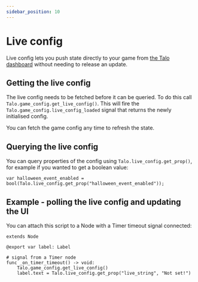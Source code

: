 ```yaml
---
sidebar_position: 10
---
```


# Live config

Live config lets you push state directly to your game from [the Talo dashboard](https://dashboard.trytalo.com) without needing to release an update.

## Getting the live config

The live config needs to be fetched before it can be queried. To do this call `Talo.game_config.get_live_config()`.
This will fire the `Talo.game_config.live_config_loaded` signal that returns the newly initialised config.

You can fetch the game config any time to refresh the state.

## Querying the live config

You can query properties of the config using `Talo.live_config.get_prop()`, for example if you wanted to get a boolean value:

```gdscript
var halloween_event_enabled = bool(Talo.live_config.get_prop("halloween_event_enabled"));
```

## Example - polling the live config and updating the UI

You can attach this script to a Node with a Timer timeout signal connected:

```gdscript
extends Node

@export var label: Label

# signal from a Timer node
func _on_timer_timeout() -> void:
    Talo.game_config.get_live_config()
    label.text = Talo.live_config.get_prop("live_string", "Not set!")
```
